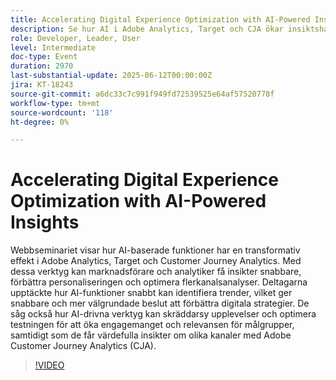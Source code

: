 ```yaml
---
title: Accelerating Digital Experience Optimization with AI-Powered Insights
description: Se hur AI i Adobe Analytics, Target och CJA ökar insiktshastigheten, personaliseringen och optimeringen i flera kanaler för smartare och snabbare marknadsföringsbeslut.
role: Developer, Leader, User
level: Intermediate
doc-type: Event
duration: 2970
last-substantial-update: 2025-06-12T00:00:00Z
jira: KT-18243
source-git-commit: a6dc33c7c991f949fd72539525e64af57520778f
workflow-type: tm+mt
source-wordcount: '118'
ht-degree: 0%

---
```



# Accelerating Digital Experience Optimization with AI-Powered Insights

Webbseminariet visar hur AI-baserade funktioner har en transformativ effekt i Adobe Analytics, Target och Customer Journey Analytics. Med dessa verktyg kan marknadsförare och analytiker få insikter snabbare, förbättra personaliseringen och optimera flerkanalsanalyser. Deltagarna upptäckte hur AI-funktioner snabbt kan identifiera trender, vilket ger snabbare och mer välgrundade beslut att förbättra digitala strategier. De såg också hur AI-drivna verktyg kan skräddarsy upplevelser och optimera testningen för att öka engagemanget och relevansen för målgrupper, samtidigt som de får värdefulla insikter om olika kanaler med Adobe Customer Journey Analytics (CJA).

>[!VIDEO](https://video.tv.adobe.com/v/3463354/?learn=on&enablevpops)

